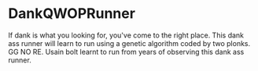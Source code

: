 # DankQWOPRunner
If dank is what you looking for, you've come to the right place. This dank ass runner will learn to run using a genetic algorithm coded by two plonks. GG NO RE. Usain bolt learnt to run from years of observing this dank ass runner.
